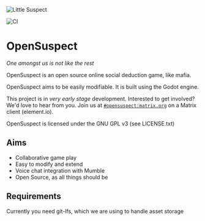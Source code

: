 <img alt="Little Suspect" src="https://github.com/moxvallix/opensuspect/blob/main/misc/images/icon_1.png">

![CI](https://github.com/opensuspect/opensuspect/workflows/CI/badge.svg?branch=main)

# OpenSuspect

*One amongst us is not like the rest*

OpenSuspect is an open source online social deduction game, like mafia.

OpenSuspect aims to be easily modifiable.
It is built using the Godot engine.

This project is in *very early stage* development.
Interested to get involved? We'd love to hear from you.
Join us at [`#opensuspect:matrix.org`](https://matrix.to/#/#opensuspect:matrix.org) on a Matrix client (element.io).

OpenSuspect is licensed under the GNU GPL v3 (see LICENSE.txt)
## Aims

* Collaborative game play
* Easy to modify and extend
* Voice chat integration with Mumble
* Open Source, as all things should be
## Requirements
Currently you need git-lfs, which we are using to handle asset storage
